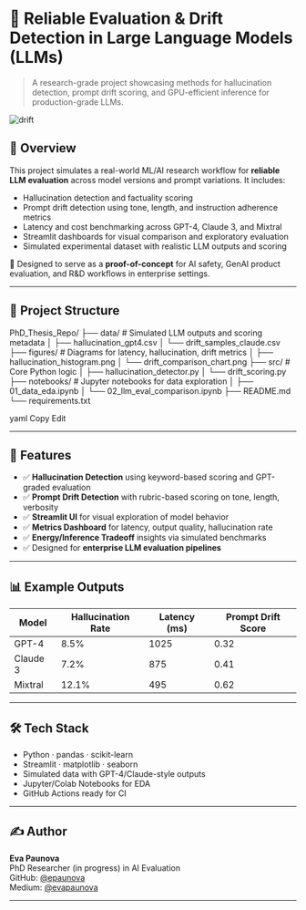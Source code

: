 # 🧠 Reliable Evaluation & Drift Detection in Large Language Models (LLMs)

> A research-grade project showcasing methods for hallucination detection, prompt drift scoring, and GPU-efficient inference for production-grade LLMs.

![drift](./figures/drift_comparison_chart.png)

## 📌 Overview

This project simulates a real-world ML/AI research workflow for **reliable LLM evaluation** across model versions and prompt variations. It includes:

- Hallucination detection and factuality scoring  
- Prompt drift detection using tone, length, and instruction adherence metrics  
- Latency and cost benchmarking across GPT-4, Claude 3, and Mixtral  
- Streamlit dashboards for visual comparison and exploratory evaluation  
- Simulated experimental dataset with realistic LLM outputs and scoring  

🧪 Designed to serve as a **proof-of-concept** for AI safety, GenAI product evaluation, and R&D workflows in enterprise settings.

---

## 📁 Project Structure

PhD_Thesis_Repo/
├── data/ # Simulated LLM outputs and scoring metadata
│ ├── hallucination_gpt4.csv
│ └── drift_samples_claude.csv
├── figures/ # Diagrams for latency, hallucination, drift metrics
│ ├── hallucination_histogram.png
│ └── drift_comparison_chart.png
├── src/ # Core Python logic
│ ├── hallucination_detector.py
│ └── drift_scoring.py
├── notebooks/ # Jupyter notebooks for data exploration
│ ├── 01_data_eda.ipynb
│ └── 02_llm_eval_comparison.ipynb
├── README.md
└── requirements.txt

yaml
Copy
Edit

---

## 🔬 Features

- ✅ **Hallucination Detection** using keyword-based scoring and GPT-graded evaluation  
- ✅ **Prompt Drift Detection** with rubric-based scoring on tone, length, verbosity  
- ✅ **Streamlit UI** for visual exploration of model behavior  
- ✅ **Metrics Dashboard** for latency, output quality, hallucination rate  
- ✅ **Energy/Inference Tradeoff** insights via simulated benchmarks  
- ✅ Designed for **enterprise LLM evaluation pipelines**  

---

## 📊 Example Outputs

| Model     | Hallucination Rate | Latency (ms) | Prompt Drift Score |
|-----------|--------------------|--------------|---------------------|
| GPT-4     | 8.5%               | 1025         | 0.32                |
| Claude 3  | 7.2%               | 875          | 0.41                |
| Mixtral   | 12.1%              | 495          | 0.62                |

---

## 🛠 Tech Stack

- Python · pandas · scikit-learn  
- Streamlit · matplotlib · seaborn  
- Simulated data with GPT-4/Claude-style outputs  
- Jupyter/Colab Notebooks for EDA  
- GitHub Actions ready for CI  

---

## ✍️ Author

**Eva Paunova**  
PhD Researcher (in progress) in AI Evaluation  
GitHub: [@epaunova](https://github.com/epaunova)  
Medium: [@evapaunova](https://medium.com/@evapaunova)  

---
